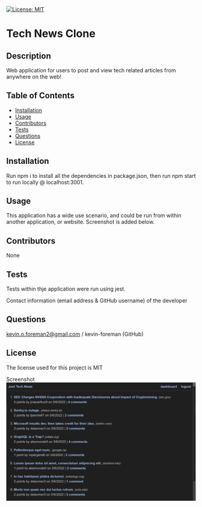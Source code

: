 

[![License: MIT](https://img.shields.io/badge/License-MIT-yellow.svg)](https://opensource.org/licenses/MIT)


# Tech News Clone

## Description
Web application for users to post and view tech related articles from anywhere on the web!

## Table of Contents
* [Installation](#installation)
* [Usage](#usage)
* [Contributors](#contributors)
* [Tests](#tests)
* [Questions](#questions)
* [License](#license) 

## Installation
Run npm i to install all the dependencies in package.json, then run npm start to run locally @ localhost:3001.

## Usage
This application has a wide use scenario, and could be run from within another application, or website. Screenshot is added below.

## Contributors
None

## Tests
Tests within thje application were run using jest.

Contact information (email address & GitHub username) of the developer
## Questions
kevin.o.foreman2@gmail.com / kevin-foreman (GitHub)

## License

The license used for this project is MIT

Screenshot
![alt text](assets/images/tech-news-screenshot.png)

